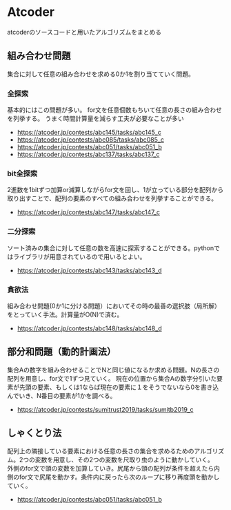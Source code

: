 # Atcoder  
atcoderのソースコードと用いたアルゴリズムをまとめる
## 組み合わせ問題
集合に対して任意の組み合わせを求める0か1を割り当てていく問題。

### 全探索  
基本的にはこの問題が多い。 for文を任意個数もちいて任意の長さの組み合わせを列挙する。 うまく時間計算量を減らす工夫が必要なことが多い  
- https://atcoder.jp/contests/abc145/tasks/abc145_c
- https://atcoder.jp/contests/abc085/tasks/abc085_c
- https://atcoder.jp/contests/abc051/tasks/abc051_b
- https://atcoder.jp/contests/abc137/tasks/abc137_c

### bit全探索
2進数を1bitずつ加算or減算しながらfor文を回し、1が立っている部分を配列から取り出すことで、配列の要素のすべての組み合わせを列挙することができる。  
- https://atcoder.jp/contests/abc147/tasks/abc147_c

### 二分探索
ソート済みの集合に対して任意の数を高速に探索することができる。pythonではライブラリが用意されているので用いるとよい。
- https://atcoder.jp/contests/abc143/tasks/abc143_d


### 貪欲法
組み合わせ問題(0か1に分ける問題）においてその時の最善の選択肢（局所解）をとっていく手法。計算量がO(N)で済む。
- https://atcoder.jp/contests/abc148/tasks/abc148_d


## 部分和問題（動的計画法）
集合Aの数字を組み合わせることでNと同じ値になるか求める問題。Nの長さの配列を用意し、for文で1ずつ見ていく。 現在の位置から集合Aの数字分引いた要素が先頭の要素、もしくは1ならば現在の要素に１をそうでないなら0を書き込んでいき、N番目の要素が1かを調べる。  
- https://atcoder.jp/contests/sumitrust2019/tasks/sumitb2019_c

## しゃくとり法
配列上の隣接している要素における任意の長さの集合を求めるためのアルゴリズム。2つの変数を用意し、その2つの変数を尺取り虫のように動かしていく。  
外側のfor文で頭の変数を加算していき。尻尾から頭の配列が条件を超えたら内側のfor文で尻尾を動かす。条件内に戻ったら次のループに移り再度頭を動かしていく。  
- https://atcoder.jp/contests/abc051/tasks/abc051_b
